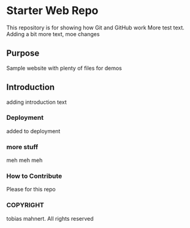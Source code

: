# Starter Web Repo

This repository is for showing how Git and GitHub work
More test text. Adding a bit more text, moe changes

## Purpose

Sample website with plenty of files for demos

## Introduction

adding introduction text

### Deployment

added to deployment

### more stuff

meh meh meh

### How to Contribute

Please for this repo

### COPYRIGHT

tobias mahnert. All rights reserved
